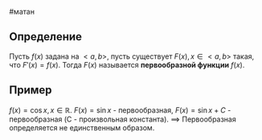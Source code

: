#матан 
## Определение
Пусть $f(x)$ задана на $<a, b>$, пусть существует $F(x), x \in <a, b>$ такая, что $F'(x) = f(x)$. Тогда $F(x)$ называется **первообразной функции** $f(x)$.
## Пример
$f(x) = \cos x, x \in \mathbb{R}$.
$F(x) = \sin x$ - первообразная, $F(x) = \sin x + C$ - первообразная (C - произвольная константа). $\implies$ Первообразная определяется не единственным образом. 